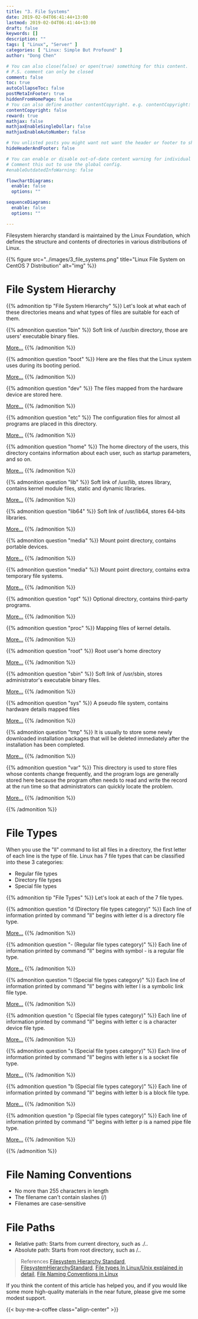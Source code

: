 ```yaml
---
title: "3. File Systems"
date: 2019-02-04T06:41:44+13:00
lastmod: 2019-02-04T06:41:44+13:00
draft: false
keywords: []
description: ""
tags: [ "Linux", "Server" ]
categories: [ "Linux: Simple But Profound" ]
author: "Dong Chen"

# You can also close(false) or open(true) something for this content.
# P.S. comment can only be closed
comment: false
toc: true
autoCollapseToc: false
postMetaInFooter: true
hiddenFromHomePage: false
# You can also define another contentCopyright. e.g. contentCopyright: "This is another copyright."
contentCopyright: false
reward: true
mathjax: false
mathjaxEnableSingleDollar: false
mathjaxEnableAutoNumber: false

# You unlisted posts you might want not want the header or footer to show
hideHeaderAndFooter: false

# You can enable or disable out-of-date content warning for individual post.
# Comment this out to use the global config.
#enableOutdatedInfoWarning: false

flowchartDiagrams:
  enable: false
  options: ""

sequenceDiagrams: 
  enable: false
  options: ""

---
```


<!--more-->

Filesystem hierarchy standard is maintained by the Linux Foundation, which defines the structure and contents of directories in various distributions of Linux.

{{% figure src="../images/3_file_systems.png" title="Linux File System on CentOS 7 Distribution" alt="img" %}}

# File System Hierarchy

{{% admonition tip "File System Hierarchy" %}}
Let's look at what each of these directories means and what types of files are suitable for each of them.

{{% admonition question "bin" %}}
Soft link of /usr/bin directory, those are users' executable binary files.

[More...](https://wiki.debian.org/FilesystemHierarchyStandard)
{{% /admonition %}}

{{% admonition question "boot" %}}
Here are the files that the Linux system uses during its booting period.

[More...](https://wiki.debian.org/FilesystemHierarchyStandard)
{{% /admonition %}}

{{% admonition question "dev" %}}
The files mapped from the hardware device are stored here.

[More...](https://wiki.debian.org/FilesystemHierarchyStandard)
{{% /admonition %}}

{{% admonition question "etc" %}}
The configuration files for almost all programs are placed in this directory.

[More...](https://wiki.debian.org/FilesystemHierarchyStandard)
{{% /admonition %}}

{{% admonition question "home" %}}
The home directory of the users, this directory contains information about each user, such as startup parameters, and so on.

[More...](https://wiki.debian.org/FilesystemHierarchyStandard)
{{% /admonition %}}

{{% admonition question "lib" %}}
Soft link of /usr/lib, stores library, contains kernel module files, static and dynamic libraries.

[More...](https://wiki.debian.org/FilesystemHierarchyStandard)
{{% /admonition %}}

{{% admonition question "lib64" %}}
Soft link of /usr/lib64, stores 64-bits libraries.

[More...](https://wiki.debian.org/FilesystemHierarchyStandard)
{{% /admonition %}}

{{% admonition question "media" %}}
Mount point directory, contains portable devices.

[More...](https://wiki.debian.org/FilesystemHierarchyStandard)
{{% /admonition %}}

{{% admonition question "media" %}}
Mount point directory, contains extra temporary file systems.

[More...](https://wiki.debian.org/FilesystemHierarchyStandard)
{{% /admonition %}}

{{% admonition question "opt" %}}
Optional directory, contains third-party programs.

[More...](https://wiki.debian.org/FilesystemHierarchyStandard)
{{% /admonition %}}

{{% admonition question "proc" %}}
Mapping files of kernel details.

[More...](https://wiki.debian.org/FilesystemHierarchyStandard)
{{% /admonition %}}

{{% admonition question "root" %}}
Root user's home directory

[More...](https://wiki.debian.org/FilesystemHierarchyStandard)
{{% /admonition %}}

{{% admonition question "sbin" %}}
Soft link of /usr/sbin, stores administrator's executable binary files.

[More...](https://wiki.debian.org/FilesystemHierarchyStandard)
{{% /admonition %}}

{{% admonition question "sys" %}}
A pseudo file system, contains hardware details mapped files

[More...](https://wiki.debian.org/FilesystemHierarchyStandard)
{{% /admonition %}}

{{% admonition question "tmp" %}}
It is usually to store some newly downloaded installation packages that will be deleted immediately after the installation has been completed.

[More...](https://wiki.debian.org/FilesystemHierarchyStandard)
{{% /admonition %}}

{{% admonition question "var" %}}
This directory is used to store files whose contents change frequently, and the program logs are generally stored here because the program often needs to read and write the record at the run time so that administrators can quickly locate the problem.

[More...](https://wiki.debian.org/FilesystemHierarchyStandard)
{{% /admonition %}}

{{% /admonition %}}

# File Types

When you use the "ll" command to list all files in a directory, the first letter of each line is the type of file. Linux has 7 file types that can be classified into these 3 categories:

- Regular file types
- Directory file types
- Special file types

{{% admonition tip "File Types" %}}
Let's look at each of the 7 file types.

{{% admonition question "d (Directory file types category)" %}}
Each line of information printed by command "ll" begins with letter d is a directory file type.

[More...](https://www.linux.com/blog/file-types-linuxunix-explained-detail)
{{% /admonition %}}

{{% admonition question "- (Regular file types category)" %}}
Each line of information printed by command "ll" begins with symbol - is a regular file type.

[More...](https://www.linux.com/blog/file-types-linuxunix-explained-detail)
{{% /admonition %}}

{{% admonition question "l (Special file types category)" %}}
Each line of information printed by command "ll" begins with letter l is a symbolic link file type.

[More...](https://www.linux.com/blog/file-types-linuxunix-explained-detail)
{{% /admonition %}}

{{% admonition question "c (Special file types category)" %}}
Each line of information printed by command "ll" begins with letter c is a character device file type.

[More...](https://www.linux.com/blog/file-types-linuxunix-explained-detail)
{{% /admonition %}}

{{% admonition question "s (Special file types category)" %}}
Each line of information printed by command "ll" begins with letter s is a socket file type.

[More...](https://www.linux.com/blog/file-types-linuxunix-explained-detail)
{{% /admonition %}}

{{% admonition question "b (Special file types category)" %}}
Each line of information printed by command "ll" begins with letter b is a block file type.

[More...](https://www.linux.com/blog/file-types-linuxunix-explained-detail)
{{% /admonition %}}

{{% admonition question "p (Special file types category)" %}}
Each line of information printed by command "ll" begins with letter p is a named pipe file type.

[More...](https://www.linux.com/blog/file-types-linuxunix-explained-detail)
{{% /admonition %}}

{{% /admonition %}}

# File Naming Conventions

- No more than 255 characters in length
- The filename can't contain slashes (/)
- Filenames are case-sensitive

# File Paths

- Relative path: Starts from current directory, such as ./..
- Absolute path: Starts from root directory, such as /..

> References
> [Filesystem Hierarchy Standard](https://en.wikipedia.org/wiki/Filesystem_Hierarchy_Standard),
> [FilesystemHierarchyStandard](https://wiki.debian.org/FilesystemHierarchyStandard),
> [File types In Linux/Unix explained in detail](https://www.linux.com/blog/file-types-linuxunix-explained-detail),
> [File Naming Conventions in Linux](http://www.linfo.org/file_name.html)

If you think the content of this article has helped you, and if you would like some more high-quality materials in the near future, please give me some modest support.

<!-- Buy Me a Coffee Button -->
{{< buy-me-a-coffee class="align-center" >}}
